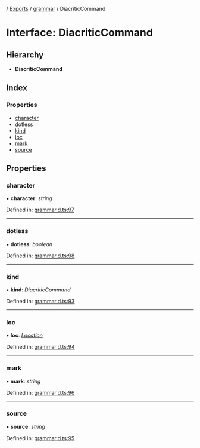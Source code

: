 [](../README.md) / [Exports](../modules.md) / [grammar](../modules/grammar.md) / DiacriticCommand

# Interface: DiacriticCommand

## Hierarchy

* **DiacriticCommand**

## Index

### Properties

* [character](grammar.diacriticcommand.md#character)
* [dotless](grammar.diacriticcommand.md#dotless)
* [kind](grammar.diacriticcommand.md#kind)
* [loc](grammar.diacriticcommand.md#loc)
* [mark](grammar.diacriticcommand.md#mark)
* [source](grammar.diacriticcommand.md#source)

## Properties

### character

• **character**: *string*

Defined in: [grammar.d.ts:97](https://github.com/retorquere/bibtex-parser/blob/master/grammar.d.ts#L97)

___

### dotless

• **dotless**: *boolean*

Defined in: [grammar.d.ts:98](https://github.com/retorquere/bibtex-parser/blob/master/grammar.d.ts#L98)

___

### kind

• **kind**: *DiacriticCommand*

Defined in: [grammar.d.ts:93](https://github.com/retorquere/bibtex-parser/blob/master/grammar.d.ts#L93)

___

### loc

• **loc**: [*Location*](grammar.location.md)

Defined in: [grammar.d.ts:94](https://github.com/retorquere/bibtex-parser/blob/master/grammar.d.ts#L94)

___

### mark

• **mark**: *string*

Defined in: [grammar.d.ts:96](https://github.com/retorquere/bibtex-parser/blob/master/grammar.d.ts#L96)

___

### source

• **source**: *string*

Defined in: [grammar.d.ts:95](https://github.com/retorquere/bibtex-parser/blob/master/grammar.d.ts#L95)
